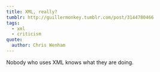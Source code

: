 ```yaml
---
title: XML, really?
tumblr: http://guillermonkey.tumblr.com/post/3144780466
tags:
  - xml
  - criticism
quote:
  author: Chris Wenham
---
```


Nobody who uses XML knows what they are doing.
